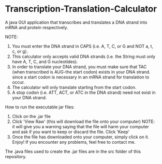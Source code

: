 # Transcription-Translation-Calculator
A java GUI application that transcribes and translates a DNA strand into mRNA and protein respectively.

NOTE:
1. You must enter the DNA strand in CAPS (i.e. A, T, C, or G and NOT a, t, c, or g).
2. This calculator only accepts valid DNA strands (i.e. the String must only have A, T, C, and G nucleotides).
3. In order to translate your DNA strand, you must make sure that TAC (when transcribed is AUG-the start codon) exists in your DNA strand.
since a start codon is necessary in an mRNA strand for translation to occur. 
4. The calculator will only translate starting from the start codon. 
4. A stop codon (i.e. ATT, ACT, or ATC in the DNA strand) need not exist in your DNA strand. 

How to run the executable jar files:
1. Click on the .jar file
2. Click 'View Raw' (this will download the file onto your computer)
   NOTE: it will give you a warning saying that the file will harm your computer and ask if you want to keep or discard the file. Click            'Keep'
3. Once the file has downloaded onto your computer, simply click on it. Enjoy!
If you encounter any problems, feel free to contact me. 

The .java files used to create the .jar files are in the src folder of this repository. 
